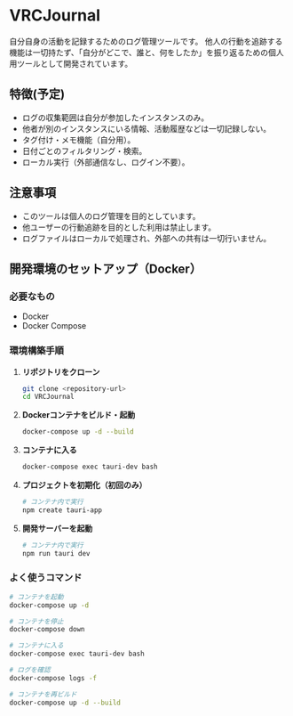 # VRCJournal

自分自身の活動を記録するためのログ管理ツールです。
他人の行動を追跡する機能は一切持たず、「自分がどこで、誰と、何をしたか」を振り返るための個人用ツールとして開発されています。


## 特徴(予定)

- ログの収集範囲は自分が参加したインスタンスのみ。
- 他者が別のインスタンスにいる情報、活動履歴などは一切記録しない。
- タグ付け・メモ機能（自分用）。
- 日付ごとのフィルタリング・検索。
- ローカル実行（外部通信なし、ログイン不要）。


## 注意事項

- このツールは個人のログ管理を目的としています。
- 他ユーザーの行動追跡を目的とした利用は禁止します。
- ログファイルはローカルで処理され、外部への共有は一切行いません。


## 開発環境のセットアップ（Docker）

### 必要なもの

- Docker
- Docker Compose

### 環境構築手順

1. **リポジトリをクローン**
   ```bash
   git clone <repository-url>
   cd VRCJournal
   ```

2. **Dockerコンテナをビルド・起動**
   ```bash
   docker-compose up -d --build
   ```

3. **コンテナに入る**
   ```bash
   docker-compose exec tauri-dev bash
   ```

4. **プロジェクトを初期化（初回のみ）**
   ```bash
   # コンテナ内で実行
   npm create tauri-app
   ```

5. **開発サーバーを起動**
   ```bash
   # コンテナ内で実行
   npm run tauri dev
   ```

### よく使うコマンド

```bash
# コンテナを起動
docker-compose up -d

# コンテナを停止
docker-compose down

# コンテナに入る
docker-compose exec tauri-dev bash

# ログを確認
docker-compose logs -f

# コンテナを再ビルド
docker-compose up -d --build
```
